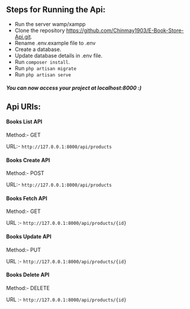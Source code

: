 ## Steps for Running the Api:
- Run the server wamp/xampp
- Clone the repository https://github.com/Chinmay1903/E-Book-Store-Api.git.
- Rename .env.example file to .env 
- Create a database.
- Update database details in .env file.
- Run `composer install`.
- Run `php artisan migrate`
- Run `php artisan serve`

##### You can now access your project at localhost:8000 :)

## Api URls:

#### Books List API
Method:- GET

URL:- `http://127.0.0.1:8000/api/products`
#### Books Create API
Method:- POST

URL:- `http://127.0.0.1:8000/api/products`
#### Books Fetch API
Method:- GET

URL :- `http://127.0.0.1:8000/api/products/{id}`
#### Books Update API
Method:- PUT

URL :- `http://127.0.0.1:8000/api/products/{id}`
#### Books Delete API
Method:- DELETE

URL :- `http://127.0.0.1:8000/api/products/{id}`
